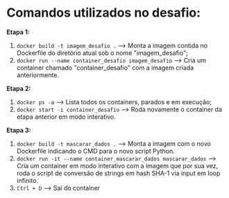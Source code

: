 # Comandos utilizados no desafio:  
**Etapa 1:** 
  1. ```docker build -t imagem_desafio .``` --> Monta a imagem contida no Dockerfile do diretório atual sob o nome "imagem_desafio";
  2. ```docker run --name container_desafio imagem_desafio``` --> Cria um container chamado "container_desafio" com a imagem criada anteriormente.  
  
**Etapa 2:**  
  1. ``docker ps -a`` --> Lista todos os containers, parados e em execução;
  2. ``docker start -i container_desafio`` --> Roda novamente o container da etapa anterior em modo interativo.
  
**Etapa 3:**  
  1. ``docker build -t mascarar_dados .`` --> Monta a imagem com o novo Dockerfile indicando o CMD para o novo script Python.
  2. ``docker run -it --name container_mascarar_dados mascarar_dados`` --> Cria um container em modo interativo com a imagem que por sua vez, roda o script de conversão de strings em hash SHA-1 via input em loop infinito.
  3. ``Ctrl + D`` --> Sai do container

